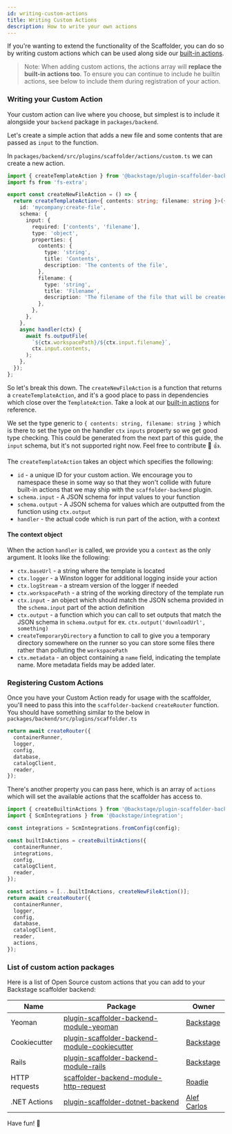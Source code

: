```yaml
---
id: writing-custom-actions
title: Writing Custom Actions
description: How to write your own actions
---
```


If you're wanting to extend the functionality of the Scaffolder, you can do so
by writing custom actions which can be used along side our
[built-in actions](./builtin-actions.md).

> Note: When adding custom actions, the actions array will **replace the
> built-in actions too**. To ensure you can continue to include he builtin
> actions, see below to include them during registration of your action.

### Writing your Custom Action

Your custom action can live where you choose, but simplest is to include it
alongside your `backend` package in `packages/backend`.

Let's create a simple action that adds a new file and some contents that are
passed as `input` to the function.

In `packages/backend/src/plugins/scaffolder/actions/custom.ts` we can create a
new action.

```ts
import { createTemplateAction } from '@backstage/plugin-scaffolder-backend';
import fs from 'fs-extra';

export const createNewFileAction = () => {
  return createTemplateAction<{ contents: string; filename: string }>({
    id: 'mycompany:create-file',
    schema: {
      input: {
        required: ['contents', 'filename'],
        type: 'object',
        properties: {
          contents: {
            type: 'string',
            title: 'Contents',
            description: 'The contents of the file',
          },
          filename: {
            type: 'string',
            title: 'Filename',
            description: 'The filename of the file that will be created',
          },
        },
      },
    },
    async handler(ctx) {
      await fs.outputFile(
        `${ctx.workspacePath}/${ctx.input.filename}`,
        ctx.input.contents,
      );
    },
  });
};
```

So let's break this down. The `createNewFileAction` is a function that returns a
`createTemplateAction`, and it's a good place to pass in dependencies which
close over the `TemplateAction`. Take a look at our
[built-in actions](https://github.com/backstage/backstage/blob/master/plugins/scaffolder-backend/src/scaffolder/actions/builtin)
for reference.

We set the type generic to `{ contents: string, filename: string }` which is
there to set the type on the handler `ctx` `inputs` property so we get good type
checking. This could be generated from the next part of this guide, the `input`
schema, but it's not supported right now. Feel free to contribute 🚀 👍.

The `createTemplateAction` takes an object which specifies the following:

- `id` - a unique ID for your custom action. We encourage you to namespace these
  in some way so that they won't collide with future built-in actions that we
  may ship with the `scaffolder-backend` plugin.
- `schema.input` - A JSON schema for input values to your function
- `schema.output` - A JSON schema for values which are outputted from the
  function using `ctx.output`
- `handler` - the actual code which is run part of the action, with a context

#### The context object

When the action `handler` is called, we provide you a `context` as the only
argument. It looks like the following:

- `ctx.baseUrl` - a string where the template is located
- `ctx.logger` - a Winston logger for additional logging inside your action
- `ctx.logStream` - a stream version of the logger if needed
- `ctx.workspacePath` - a string of the working directory of the template run
- `ctx.input` - an object which should match the JSON schema provided in the
  `schema.input` part of the action definition
- `ctx.output` - a function which you can call to set outputs that match the
  JSON schema in `schema.output` for ex. `ctx.output('downloadUrl', something)`
- `createTemporaryDirectory` a function to call to give you a temporary
  directory somewhere on the runner so you can store some files there rather
  than polluting the `workspacePath`
- `ctx.metadata` - an object containing a `name` field, indicating the template
  name. More metadata fields may be added later.

### Registering Custom Actions

Once you have your Custom Action ready for usage with the scaffolder, you'll
need to pass this into the `scaffolder-backend` `createRouter` function. You
should have something similar to the below in
`packages/backend/src/plugins/scaffolder.ts`

```ts
return await createRouter({
  containerRunner,
  logger,
  config,
  database,
  catalogClient,
  reader,
});
```

There's another property you can pass here, which is an array of `actions` which
will set the available actions that the scaffolder has access to.

```ts
import { createBuiltinActions } from '@backstage/plugin-scaffolder-backend';
import { ScmIntegrations } from '@backstage/integration';

const integrations = ScmIntegrations.fromConfig(config);

const builtInActions = createBuiltinActions({
  containerRunner,
  integrations,
  config,
  catalogClient,
  reader,
});

const actions = [...builtInActions, createNewFileAction()];
return await createRouter({
  containerRunner,
  logger,
  config,
  database,
  catalogClient,
  reader,
  actions,
});
```

### List of custom action packages

Here is a list of Open Source custom actions that you can add to your Backstage
scaffolder backend:

| Name          | Package                                                                                                                                 | Owner                                        |
| ------------- | --------------------------------------------------------------------------------------------------------------------------------------- | -------------------------------------------- |
| Yeoman        | [plugin-scaffolder-backend-module-yeoman](https://www.npmjs.com/package/@backstage/plugin-scaffolder-backend-module-yeoman)             | [Backstage](https://backstage.io)            |
| Cookiecutter  | [plugin-scaffolder-backend-module-cookiecutter](https://www.npmjs.com/package/@backstage/plugin-scaffolder-backend-module-cookiecutter) | [Backstage](https://backstage.io)            |
| Rails         | [plugin-scaffolder-backend-module-rails](https://www.npmjs.com/package/@backstage/plugin-scaffolder-backend-module-rails)               | [Backstage](https://backstage.io)            |
| HTTP requests | [scaffolder-backend-module-http-request](https://www.npmjs.com/package/@roadiehq/scaffolder-backend-module-http-request)                | [Roadie](https://roadie.io)                  |
| .NET Actions | [plugin-scaffolder-dotnet-backend](https://www.npmjs.com/package/@plusultra/plugin-scaffolder-dotnet-backend)                           | [Alef Carlos](https://github.com/alefcarlos) |
Have fun! 🚀
